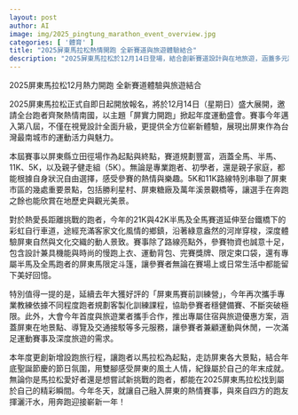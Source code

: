 ```yaml
---
layout: post
author: AI
image: img/2025_pingtung_marathon_event_overview.jpg
categories: [ '體育' ]
title: "2025屏東馬拉松熱情開跑 全新賽道與旅遊體驗結合"
description: "2025屏東馬拉松於12月14日登場，結合創新賽道設計與在地旅遊，涵蓋多元路線及客製訓練營，帶來運動與休閒雙重體驗，邀請跑者一同體驗屏東熱情與城市魅力。"
---
```

2025屏東馬拉松12月熱力開跑 全新賽道體驗與旅遊結合

2025屏東馬拉松正式自即日起開放報名，將於12月14日（星期日）盛大展開，邀請全台跑者齊聚熱情南國，以主題「屏實力開跑」掀起年度運動盛會。賽事今年邁入第八屆，不僅在視覺設計全面升級，更提供全方位嶄新體驗，展現出屏東作為台灣最南城市的運動活力與魅力。

本屆賽事以屏東縣立田徑場作為起點與終點，賽道規劃豐富，涵蓋全馬、半馬、11K、5K，以及親子健走組（5K）。無論是專業跑者、初學者，還是親子家庭，都能根據自身狀況自由選擇，感受參賽的熱情與樂趣。5K和11K路線特別串聯了屏東市區的幾處重要景點，包括勝利星村、屏東糖廠及萬年溪景觀橋等，讓選手在奔跑之餘也能欣賞在地歷史與觀光美景。

對於熱愛長距離挑戰的跑者，今年的21K與42K半馬及全馬賽道延伸至台鐵橋下的彩虹自行車道，途經充滿客家文化風情的鄉鎮，沿著綠意盎然的河岸穿梭，深度體驗屏東自然與文化交織的動人景致。賽事除了路線亮點外，參賽物資也誠意十足，包含設計兼具機能與時尚的慢跑上衣、運動背包、完賽獎牌、限定束口袋，還有專屬半馬及全馬跑者的屏東馬限定斗篷，讓參賽者無論在賽場上或日常生活中都能留下美好回憶。

特別值得一提的是，延續去年大獲好評的「屏東馬賽前訓練營」，今年再次攜手專業教練依據不同程度跑者規劃客製化訓練課程，協助參賽者穩健備賽、不斷突破極限。此外，大會今年首度與旅遊業者攜手合作，推出專屬住宿與旅遊優惠方案，涵蓋屏東在地景點、導覽及交通接駁等多元服務，讓參賽者兼顧運動與休閒，一次滿足運動賽事及深度旅遊的需求。

本年度更創新增設跑旅行程，讓跑者以馬拉松為起點，走訪屏東各大景點，結合年底聖誕節慶的節日氛圍，用雙腳感受屏東的風土人情，紀錄屬於自己的年末成就。無論你是馬拉松愛好者還是想嘗試新挑戰的跑者，都能在2025屏東馬拉松找到屬於自己的精彩瞬間。今年冬天，就讓自己融入屏東的熱情賽事，與來自四方的跑友揮灑汗水，用奔跑迎接嶄新一年！